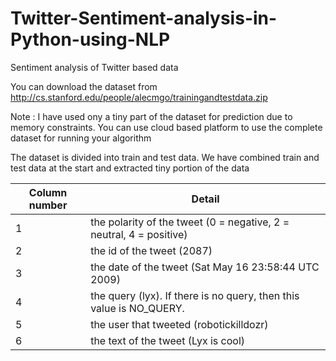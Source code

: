 # Twitter-Sentiment-analysis-in-Python-using-NLP
Sentiment analysis of Twitter based data

You can download the dataset from http://cs.stanford.edu/people/alecmgo/trainingandtestdata.zip

Note : I have used ony a tiny part of the dataset for prediction due to memory constraints. You can use cloud based platform to use the complete dataset for running your algorithm

The dataset is divided into train and test data. We have combined train and test data at the start and extracted tiny portion of the data

| __Column number__  | __Detail__                                                                      |
|--------------------|---------------------------------------------------------------------------------|
| 1                  |  the polarity of the tweet (0 = negative, 2 = neutral, 4 = positive)            |
| 2                  |  the id of the tweet (2087)                                                     |
| 3                  |  the date of the tweet (Sat May 16 23:58:44 UTC 2009)                           |
| 4                  |  the query (lyx). If there is no query, then this value is NO_QUERY.            |
| 5                  |  the user that tweeted (robotickilldozr)                                        | 
| 6                  |  the text of the tweet (Lyx is cool)                                            |
